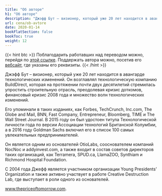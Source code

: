 ```yaml
---
title: "Об авторе"
h1: "Об авторе"
description: "Джэфф Бут – визионер, который уже 20 лет находится в авангарде технологических изменений."
url: cena/ob-avtore
date: 2020-01-14
bookFlatSection: false
bookToc: true
weight: 12
---
```


{{< hint btc >}}
Поблагодарить работавших над переводом можно, перейдя по [этой ссылке](/contribute/). Поддержать автора можно, посетив его [вебсайт](https://www.jeffbooth.ca/), где указаны его реквизиты.
{{< /hint >}}

Джэфф Бут – визионер, который уже 20 лет находится в авангарде технологических изменений. Он возглавлял технологическую компанию BuildDirect, которая на протяжении почти двух десятилетий стремилась упростить строительную отрасль, преодолевая кризис доткомов, финансовый кризис 2008 года и множество волн технологических изменений. 

Его упоминали в таких изданиях, как Forbes, TechCrunch, Inc.com, The Globe and Mail, BNN, Fast Company, Entrepreneur, Bloomberg, TIME и The Wall Street Journal. В 2015 году он был удостоен титула Технологической личности года по версии Ассоциации технологий Британской Колумбии, а в 2016 году Goldman Sachs включил его в список 100 самых увлекательных предпринимателей.

Он является одним из основателей OtioLabs, сооснователем компаний NocNoc и addyinvest.com, а также входит в состав советов директоров таких организаций, как Terramera, SPUD.ca, LlamaZOO, Synthiam и Richmond Hospital Foundation.

С 2004 года Джефф является участником организации Young Presidents’ Organization и также активно участвует в работе Creative Destruction Lab, где выступает в роли одного из основателей.

www.thepriceoftomorrow.com.